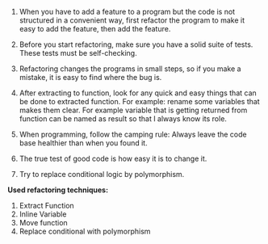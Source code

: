 1) When you have to add a feature to a program but the code is not structured in a convenient way,
first refactor the program to make it easy to add the feature, then add the feature.

2) Before you start refactoring, make sure you have a solid suite of tests. These tests must be self-checking.

3) Refactoring changes the programs in small steps, so if you make a mistake, it is easy to find where the bug is.

4) After extracting to function, look for any quick and easy things that can be done to extracted function.
For example: rename some variables that makes them clear. For example variable that is getting returned
from function can be named as result so that I always know its role.
   
5) When programming, follow the camping rule: Always leave the code base healthier than when you found it.

6) The true test of good code is how easy it is to change it.

7) Try to replace conditional logic by polymorphism.
   
**Used refactoring techniques:**

1) Extract Function
2) Inline Variable
3) Move function
4) Replace conditional with polymorphism

